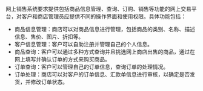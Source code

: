 网上销售系统要求提供包括商品信息管理、查询、订购、销售等功能的网上交易平台，对客户和商店管理员应提供不同的操作界面和使用权限。具体功能包括：
- 商品信息管理：商店可以对商品信息进行管理，包括商品的类别、名称、描述信息、售价、图片、折扣等。
- 客户信息管理：客户可以自助注册并管理自己的个人信息。
- 商品查询：客户可以通过多种方式查询并且挑选网上商店出售的商品，通过在网上填写并确认订单的方式来购买商品。
- 订单查询：客户可以管理自己的订单信息，查询订单的处理情况。
- 订单处理：商店可以对客户的订单信息、汇款单信息进行审核，以确定是否发货，并修改订单状态。
